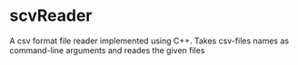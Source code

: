 # scvReader
A csv format file reader implemented using C++. Takes csv-files names as command-line arguments and reades the given files
